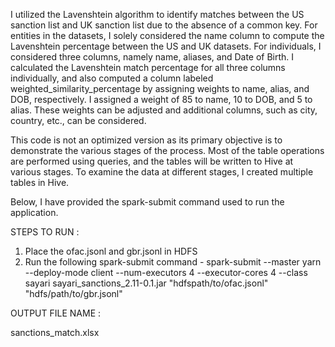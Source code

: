 I utilized the Lavenshtein algorithm to identify matches between the US sanction list and UK sanction list due to the absence of a common key. For entities in the datasets, I solely considered the name column to compute the Lavenshtein percentage between the US and UK datasets. For individuals, I considered three columns, namely name, aliases, and Date of Birth. I calculated the Lavenshtein match percentage for all three columns individually, and also computed a column labeled weighted_similarity_percentage by assigning weights to name, alias, and DOB, respectively. I assigned a weight of 85 to name, 10 to DOB, and 5 to alias. These weights can be adjusted and additional columns, such as city, country, etc., can be considered.

This code is not an optimized version as its primary objective is to demonstrate the various stages of the process. Most of the table operations are performed using queries, and the tables will be written to Hive at various stages. To examine the data at different stages, I created multiple tables in Hive.

Below, I have provided the spark-submit command used to run the application.


STEPS TO RUN : 

1) Place the ofac.jsonl and gbr.jsonl in HDFS
2) Run the following spark-submit command - 
spark-submit --master yarn --deploy-mode client --num-executors 4 --executor-cores 4 --class sayari sayari_sanctions_2.11-0.1.jar "hdfspath/to/ofac.jsonl" "hdfs/path/to/gbr.jsonl"


OUTPUT FILE NAME : 

sanctions_match.xlsx
